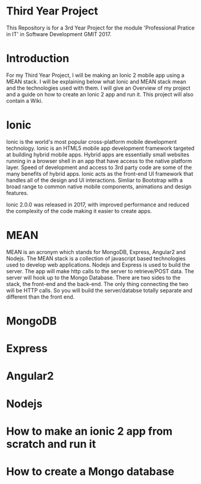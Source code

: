 # Third Year Project
This Repository is for a 3rd Year Project for the module 'Professional Pratice in IT' in Software Development GMIT 2017. 

# Introduction
For my Third Year Project, I will be making an Ionic 2 mobile app using a MEAN stack. I will be explaining below what Ionic and MEAN stack mean and the technologies used with them. I will give an Overview of my project and a guide on how to create an Ionic 2 app and run it. This project will also contain a Wiki.

# Ionic
Ionic is the world's most popular cross-platform mobile development technology. Ionic is an HTML5 mobile app development framework targeted at building hybrid mobile apps. Hybrid apps are essentially small websites running in a browser shell in an app that have access to the native platform layer. Speed of development and access to 3rd party code are some of the many benefits of hybrid apps. Ionic acts as the front-end UI framework that handles all of the design and UI interactions. Simliar to Bootstrap with a broad range to common native mobile components, animations and design features. 

Ionic 2.0.0 was released in 2017, with improved performance and reduced the complexity of the code making it easier to create apps. 

# MEAN 
MEAN is an acronym which stands for MongoDB, Express, Angular2 and Nodejs. The MEAN stack is a collection of javascript based technologies used to develop web applications. Nodejs and Express is used to build the server. The app will make http calls to the server to retrieve/POST data. The server will hook up to the Mongo Database. There are two sides to the stack, the front-end and the back-end. The only thing connecting the two will be HTTP calls. So you will build the server/databse totally separate and different than the front end.

# MongoDB

# Express

# Angular2

# Nodejs

# How to make an ionic 2 app from scratch and run it

# How to create a Mongo database

